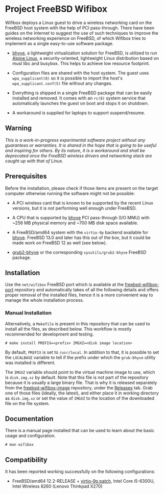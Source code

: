 # Project FreeBSD Wifibox

Wifibox deploys a Linux guest to drive a wireless networking card on
the FreeBSD host system with the help of PCI pass-through.  There have
been guides on the Internet to suggest the use of such techniques to
improve the wireless networking experience on FreeBSD, of which
Wifibox tries to implement as a single easy-to-use software package.

- [bhyve], a lightweight virtualization solution for FreeBSD, is
  utilized to run [Alpine Linux], a security-oriented, lightweight
  Linux distribution based on musl libc and busybox.  This helps to
  achieve low resource footprint.

- Configuration files are shared with the host system.  The guest
  uses `wpa_supplicant(8)` so it is possible to import the host's
  `wpa_supplicant.conf(5)` file without any changes.

- Everything is shipped in a single FreeBSD package that can be easily
  installed and removed.  It comes with an `rc(8)` system service that
  automatically launches the guest on boot and stops it on shutdown.

- A workaround is supplied for laptops to support suspend/resume.

## Warning

*This is a work-in-progress experimental software project without any
guarantees or warranties.  It is shared in the hope that is going to
be useful and inspiring for others.  By its nature, it is a workaround
and shall be deprecated once the FreeBSD wireless drivers and
networking stack are caught up with that of Linux.*

## Prerequisites

Before the installation, please check if those items are present on
the target computer otherwise running the software might not be
possible:

- A PCI wireless card that is known to be supported by the recent
  Linux versions, but it is not performing well enough under FreeBSD.

- A CPU that is supported by [bhyve] PCI pass-through (I/O MMU) with
  ~256 MB physical memory and ~700 MB disk space available.

- A FreeBSD/amd64 system with the `virtio-9p` backend available for
  [bhyve].  FreeBSD 13.0 and later has this out of the box, but it
  could be made work on FreeBSD 12 as well (see below).

- [grub2-bhyve](https://github.com/grehan-freebsd/grub2-bhyve) or the
  corresponding `sysutils/grub2-bhyve` FreeBSD package.

## Installation

Use the `net/wifibox` FreeBSD port which is available at the
[freebsd-wifibox-port](https://github.com/pgj/freebsd-wifibox-port)
repository and automatically takes of all the following details and
offers proper removal of the installed files, hence it is a more
convenient way to manage the whole installation process.

### Manual Installation

Alternatively, a `Makefile` is present in this repository that can be
used to install all the files, as described below.  This workflow is
mostly recommended for development and testing.

```console
# make install PREFIX=<prefix> IMGXZ=<disk image location>
```

By default, `PREFIX` is set to `/usr/local`.  In addition to that, it
is possible to set the `LOCALBASE` variable to tell if the prefix
under which the `grub-bhyve` utility was installed is different.

The `IMGXZ` variable should point to the virtual machine image to use,
which is `disk.img.xz` by default.  Note that this file is not part of
the repository because it is usually a large binary file.  That is why
it is released separately from the
[freebsd-wifibox-image](https://github.com/pgj/freebsd-wifibox-image)
repository, under the
[Releases](https://github.com/pgj/freebsd-wifibox-image/releases) tab.
Grab one of those files (ideally, the latest), and either place it in
working directory as `disk.img.xz` or set the value of `IMGXZ` to the
location of the downloaded file on the file system.

## Documentation

There is a manual page installed that can be used to learn about the
basic usage and configuration.

```console
# man wifibox
```

## Compatibility

It has been reported working successfully on the following
configurations:

- FreeBSD/amd64 12.2-RELEASE + [virtio-9p patch](https://reviews.freebsd.org/D10335),
  Intel Core i5-6300U, Intel Wireless 8260 (Lenovo Thinkpad X270)

[bhyve]: https://wiki.freebsd.org/bhyve
[Alpine Linux]: https://alpinelinux.org/
